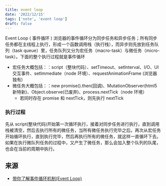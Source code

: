 ```yaml
---
title: event loop
date: '2022/12/15'
tags: ['note', 'event loop']
draft: false
---
```


Event Loop ( 事件循环 )
浏览器的事件循环分为同步任务和异步任务；所有同步任务都在主线程上执行，形成一个函数调用栈（执行栈），而异步则先放到任务队列（task queue）里，任务队列又分为宏任务（macro-task）与微任务（micro-task）。下面的整个执行过程就是事件循环

- 宏任务大概包括：：script（整块代码）、setTimeout、setInterval、I/O、UI 交互事件、setImmediate（node 环境）、requestAnimationFrame (浏览器独有)
- 微任务大概包括：：new promise().then(回调)、MutationObserver(html5 新特新)、Object.observe(已废弃)、process.nextTick（node 环境）
  - 若同时存在 promise 和 nextTick，则先执行 nextTick

### 执行过程

先从 script(整块代码)开始第一次循环执行，接着对同步任务进行执行，直到调用栈被清空，然后去执行所有的微任务，当所有微任务执行完毕之后。再次从宏任务开始循环执行，直到执行完毕，然后再执行所有的微任务，就这样一直循环下去。如果在执行微队列任务的过程中，又产生了微任务，那么会加入整个队列的队尾，也会在当前的周期中执行。

## 来源

- [带你了解事件循环机制(Event Loop)](https://blog.csdn.net/weixin_52092151/article/details/119788483)
